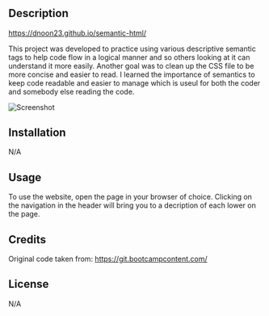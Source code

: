 # <SEMANTIC-HTML HOMEWORK>

## Description

https://dnoon23.github.io/semantic-html/ 
<p>
This project was developed to practice using various descriptive semantic tags to help code flow in a logical manner and so others looking at it can understand it more easily.  Another goal was to clean up the CSS file to be more concise and easier to read.  I learned the importance of semantics to keep code readable and easier to manage which is useul for both the coder and somebody else reading the code.
</p>

![Screenshot](./assets/images/screenshot.png)

## Installation

N/A

## Usage

To use the website, open the page in your browser of choice.  Clicking on the navigation in the header will bring you to a decription of each lower on the page.

## Credits

Original code taken from:
https://git.bootcampcontent.com/

## License

N/A